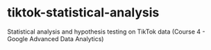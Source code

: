 # tiktok-statistical-analysis
Statistical analysis and hypothesis testing on TikTok data (Course 4 - Google Advanced Data Analytics)
